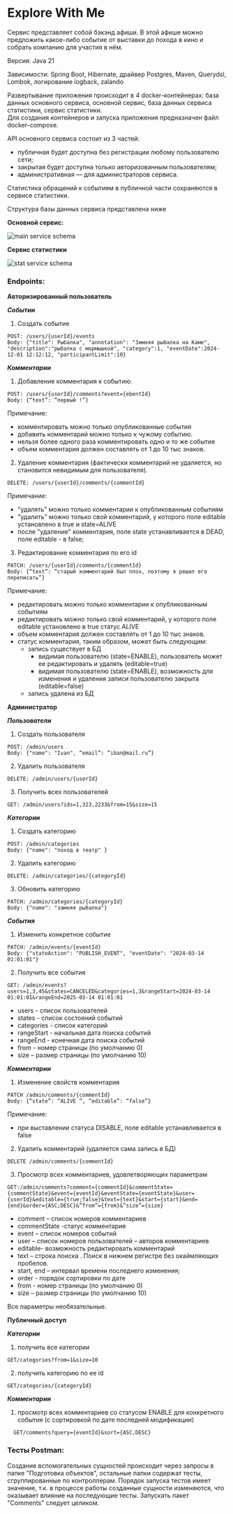 # Explore With Me

Сервис представляет собой бэкэнд афиши. В этой афише можно предложить какое-либо событие от выставки до похода в кино и собрать компанию для участия в нём.

Версия: Java 21

Зависимости: Spring Boot, Hibernate, драйвер Postgres, Maven, Querydsl, Lombok, логирование logback, zalando

Развертывание приложения происходит в 4 docker-контейнерах: база данных основного сервиса, основной сервис, база данных сервиса статистики, сервис статистики.   
Для создания контейнеров и запуска приложения предназначен файл docker-compose.

API основного сервиса состоит из 3 частей:
* публичная будет доступна без регистрации любому пользователю сети;
* закрытая будет доступна только авторизованным пользователям;
* административная — для администраторов сервиса.

Статистика обращений к событиям в публичной части сохраняются в сервисе статистики. 

Структура базы данных сервиса представлена ниже

**Основной сервис:**

![main service schema](/ewm-service/src/main/resources/schema.png)

**Сервис статистики**

![stat service schema](/statistics/service/src/main/resources/schema.png)

### Endpoints:

**Авторизированный пользователь**

***Событии***

  1) Создать событие
        
    POST: /users/{userId}/events
    Body: {"title": Рыбалка", "annotation": "Зимняя рыбалка на Каме", "description":"рыбалка с мормышкой", "category":1, "eventDate":2024-12-01 12:12:12, "participantLimit":10}

***Комментарии***

  1) Добавление комментария к событию.

    POST: /users/{userId}/comments?event={ebentId}
    Body: {“text”: “первый !”}
Примечание: 
*	комментировать можно только опубликованные события
*	добавить комментарий можно только  к чужому событию.
*   нельзя более одного раза комментировать одно и то же событие
*	объем комментария должен составлять от 1 до 10 тыс знаков.

  2) Удаление комментария (фактически комментарий не удаляется, но становится невидимым для пользователя).

    DELETE: /users/{userId}/comments/{commentId}
        
Примечание:
*	"удалять" можно только комментарии к опубликованным событиям
*	"удалить" можно только свой комментарий, у которого поле editable установлено в true и state=ALIVE
*    после "удаление" комментария, поле state устанавливается в DEAD, поле editable - в false;

  3) Редактирование комментария по его id
      
    PATCH: /users/{userId}/comments/{commentId} 
    Body: {“text”: “старый комментарий был плох, поэтому я решил его переписать”}

Примечание:
*	редактировать можно только комментарии к опубликованным событиям
*	редактировать можно только свой комментарий, у которого поле editable установлено в true статус ALIVE
*	объем комментария должен составлять от 1 до 10 тыс знаков.
*   статус комментария, таким образом, может быть следующим:
    * запись существует в БД
       * видимая пользователю (state=ENABLE), пользователь может ее редактировать и удалять (editable=true)
       * видимая пользователю (state=ENABLE), возможность для изменения и удаления записи пользователю закрыта (editable=false) 
    * запись удалена из БД  


**Администратор**

***Пользователи***

  1) Создать пользователя

    POST: /admin/users
    Body: {"name": "Ivan", “email”: “iban@mail.ru”}    

  2) Удалить пользователя

    DELETE: /admin/users/{userId}

  3) Получить всех пользователей

    GET: /admin/users?ids=1,323,2233&from=15&size=15

***Категории***

  1) Создать категорию

    POST: /admin/categories
    Body: {"name": "поход в театр" }

  2) Удалить категорию

    DELETE: /admin/categories/{categoryId}

  3) Обновить категорию

    PATCH: /admin/categories/{categoryId}
    Body: {"name": "замняя рыбалка"}

***События***

  1) Изменить конкретное событие

    PATCH: /admin/events/{eventId}
    Body: {"stateAction": "PUBLISH_EVENT", "eventDate": "2024-03-14 01:01:01"}

  2) Получить все события

    GET: /admin/events?users=1,3,45&states=CANCELED&categories=1,3&rangeStart=2024-03-14 01:01:01&rangeEnd=2025-03-14 01:01:01
   *    users - список пользователей 
   *    states - список состояний событий
   *    categories -  список категорий
   *    rangeStart - начальная дата поиска событий
   *    rangeEnd - конечная дата поиска событий 
   *    from  - номер страницы (по умолчанию 0)
   *	size – размер страницы (по умолчанию 10)

***Комментарии***

  1) Изменение свойств комментария

    PATCH /admin/comments/{commentId}
    Body: {“state”: “ALIVE ”, “editable”: “false”}

  Примечание:
   * при выставлении статуса DISABLE, поле editable устанавливается в false

  2) Удалить комментарий (удаляется сама запись в БД)

    DELETE /admin/comments/{commentId}

  3) Просмотр всех комментариев, удовлетворяющих параметрам

    GET:/admin/comments?comment={commentId}&commentState={commentState}&event={eventId}&eventState={eventState}&user={userId}&editable={true;false}&text={text}&start={start}&end={end}&order={ASC;DESC}&”from”={from}&”size”={size}
   *	comment – список номеров комментариев
   *	commentState -статус комментария
   *	event – список номеров событий
   *	user – список номеров пользователей – авторов комментариев
   *	editable- возможность редактировать комментарий
   *	text – строка поиска . Поиск в нижнем регистре без окаймляющих пробелов.
   *	start, end – интервал времени последнего изменения;
   *	order   - порядок сортировки по дате
   *	from  - номер страницы (по умолчанию 0)
   *	size – размер страницы (по умолчанию 10)
   
   Все параметры необязательные.

**Публичный доступ**

***Категории***

  1) получить все категории

    GET/categories?from=1&size=10

  2) получить категорию по ее id   

    GET/categories/{categoryId}

***Комментарии***

  1)	просмотр всех комментариев со статусом ENABLE для конкретного события (с сортировкой по дате последней модификации)
 
      GET/comments?query={eventId}&sort={ASC,DESC}



### Тесты Postman:
Создание вспомогательных сущностей происходит через запросы в папке "Подготовка объектов", остальные папки содержат тесты, сгруппированные по контроллерам.
Порядок запуска тестов имеет значение, т.к. в процессе работы созданные сущности изменяются, что оказывает влияние на последующие тесты. 
Запускать пакет "Comments" следует целиком.  